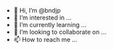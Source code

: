 - 👋 Hi, I’m @bndjp
- 👀 I’m interested in ...
- 🌱 I’m currently learning ...
- 💞️ I’m looking to collaborate on ...
- 📫 How to reach me ...

<!---
bndjp/bndjp is a ✨ special ✨ repository because its `README.md` (this file) appears on your GitHub profile.
You can click the Preview link to take a look at your changes.
--->
